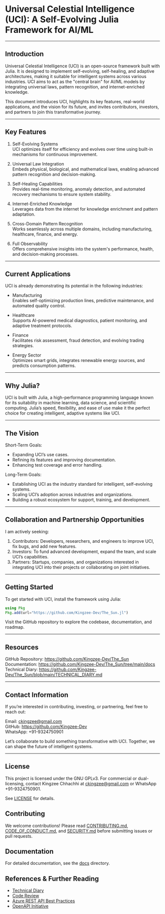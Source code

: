 # Universal Celestial Intelligence (UCI): A Self-Evolving Julia Framework for AI/ML

---

## Introduction

Universal Celestial Intelligence (UCI) is an open-source framework built with Julia. It is designed to implement self-evolving, self-healing, and adaptive architectures, making it suitable for intelligent systems across various industries. UCI aims to act as the "central brain" for AI/ML models by integrating universal laws, pattern recognition, and internet-enriched knowledge.

This document introduces UCI, highlights its key features, real-world applications, and the vision for its future, and invites contributors, investors, and partners to join this transformative journey.

---

## Key Features

1. Self-Evolving Systems  
   UCI optimizes itself for efficiency and evolves over time using built-in mechanisms for continuous improvement.

2. Universal Law Integration  
   Embeds physical, biological, and mathematical laws, enabling advanced pattern recognition and decision-making.

3. Self-Healing Capabilities  
   Provides real-time monitoring, anomaly detection, and automated recovery mechanisms to ensure system stability.

4. Internet-Enriched Knowledge  
   Leverages data from the internet for knowledge enrichment and pattern adaptation.

5. Cross-Domain Pattern Recognition  
   Works seamlessly across multiple domains, including manufacturing, healthcare, finance, and energy.

6. Full Observability  
   Offers comprehensive insights into the system's performance, health, and decision-making processes.

---

## Current Applications

UCI is already demonstrating its potential in the following industries:

- Manufacturing  
  Enables self-optimizing production lines, predictive maintenance, and automated quality control.

- Healthcare  
  Supports AI-powered medical diagnostics, patient monitoring, and adaptive treatment protocols.

- Finance  
  Facilitates risk assessment, fraud detection, and evolving trading strategies.

- Energy Sector  
  Optimizes smart grids, integrates renewable energy sources, and predicts consumption patterns.

---

## Why Julia?

UCI is built with Julia, a high-performance programming language known for its suitability in machine learning, data science, and scientific computing. Julia’s speed, flexibility, and ease of use make it the perfect choice for creating intelligent, adaptive systems like UCI.

---

## The Vision

Short-Term Goals:  
- Expanding UCI’s use cases.  
- Refining its features and improving documentation.  
- Enhancing test coverage and error handling.  

Long-Term Goals:  
- Establishing UCI as the industry standard for intelligent, self-evolving systems.  
- Scaling UCI’s adoption across industries and organizations.  
- Building a robust ecosystem for support, training, and development.

---

## Collaboration and Partnership Opportunities

I am actively seeking:  
1. Contributors: Developers, researchers, and engineers to improve UCI, fix bugs, and add new features.  
2. Investors: To fund advanced development, expand the team, and scale UCI’s capabilities.  
3. Partners: Startups, companies, and organizations interested in integrating UCI into their projects or collaborating on joint initiatives.

---

## Getting Started

To get started with UCI, install the framework using Julia:

```julia
using Pkg
Pkg.add(url="https://github.com/Kingzee-Dev/The_Sun.jl")
```

Visit the GitHub repository to explore the codebase, documentation, and roadmap.

---

## Resources

GitHub Repository: https://github.com/Kingzee-Dev/The_Sun  
Documentation: https://github.com/Kingzee-Dev/The_Sun/tree/main/docs  
Technical Diary: https://github.com/Kingzee-Dev/The_Sun/blob/main/TECHNICAL_DIARY.md  

---

## Contact Information

If you’re interested in contributing, investing, or partnering, feel free to reach out:  

Email: ckingzee@gmail.com  
GitHub: https://github.com/Kingzee-Dev  
WhatsApp: +91-9324750901  

Let’s collaborate to build something transformative with UCI. Together, we can shape the future of intelligent systems.

---

## License

This project is licensed under the GNU GPLv3. For commercial or dual-licensing, contact Kingzee Chhachhi at ckingzee@gmail.com or WhatsApp +91-9324750901.

See [LICENSE](LICENSE) for details.

## Contributing

We welcome contributions! Please read [CONTRIBUTING.md](CONTRIBUTING.md), [CODE_OF_CONDUCT.md](CODE_OF_CONDUCT.md), and [SECURITY.md](SECURITY.md) before submitting issues or pull requests.

## Documentation

For detailed documentation, see the [docs](docs/) directory.

## References & Further Reading
- [Technical Diary](TECHNICAL_DIARY.md)
- [Code Review](CODE_REVIEW.md)
- [Azure REST API Best Practices](https://docs.microsoft.com/en-us/azure/architecture/best-practices/)
- [OpenAPI Initiative](https://www.openapis.org/)

